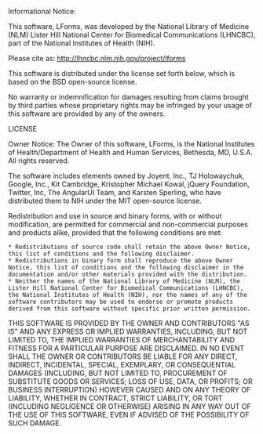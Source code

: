 Informational Notice: 

This software, LForms, was developed by the National Library of Medicine (NLM) Lister Hill National Center for Biomedical Communications (LHNCBC), part of the National Institutes of Health (NIH).

Please cite as: http://lhncbc.nlm.nih.gov/project/lforms

This software is distributed under the license set forth below, which is based on the BSD open-source license.  

No warranty or indemnification for damages resulting from claims brought by third parties whose proprietary rights may be infringed by your usage of this software are provided by any of the owners.


LICENSE

Owner Notice: The Owner of this software, LForms, is the National Institutes of Health/Department of Health and Human Services, Bethesda, MD, U.S.A.
All rights reserved.

The software includes elements owned by Joyent, Inc., TJ Holowaychuk, Google, Inc., Kit Cambridge, Kristopher Michael Kowal, jQuery Foundation, Twitter, Inc, The AngularUI Team, and Karsten Sperling, who have distributed them to NIH under the MIT open-source license.  

Redistribution and use in source and binary forms, with or without modification, are permitted for commercial and non-commercial purposes and products alike, provided that the following conditions are met:

    * Redistributions of source code shall retain the above Owner Notice, this list of conditions and the following disclaimer.
    * Redistributions in binary form shall reproduce the above Owner Notice, this list of conditions and the following disclaimer in the documentation and/or other materials provided with the distribution.
    * Neither the names of the National Library of Medicine (NLM), the Lister Hill National Center for Biomedical Communications (LHNCBC), the National Institutes of Health (NIH), nor the names of any of the software contributors may be used to endorse or promote products derived from this software without specific prior written permission.

THIS SOFTWARE IS PROVIDED BY THE OWNER AND CONTRIBUTORS "AS IS" AND ANY EXPRESS OR IMPLIED WARRANTIES, INCLUDING, BUT NOT LIMITED TO, THE IMPLIED WARRANTIES OF MERCHANTABILITY AND FITNESS FOR A PARTICULAR PURPOSE ARE DISCLAIMED. IN NO EVENT SHALL THE OWNER OR CONTRIBUTORS BE LIABLE FOR ANY DIRECT, INDIRECT, INCIDENTAL, SPECIAL,  EXEMPLARY, OR CONSEQUENTIAL DAMAGES (INCLUDING, BUT NOT LIMITED TO, PROCUREMENT OF SUBSTITUTE GOODS OR SERVICES; LOSS OF USE, DATA, OR PROFITS; OR BUSINESS INTERRUPTION) HOWEVER CAUSED AND ON ANY THEORY OF LIABILITY, WHETHER IN CONTRACT, STRICT LIABILITY, OR TORT (INCLUDING NEGLIGENCE OR OTHERWISE) ARISING IN ANY WAY OUT OF THE USE OF THIS
SOFTWARE, EVEN IF ADVISED OF THE POSSIBILITY OF SUCH DAMAGE.

